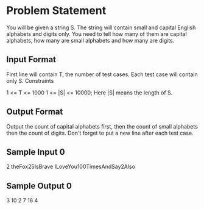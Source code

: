 # Problem Statement

You will be given a string S. The string will contain small and capital English alphabets and digits only. You need to tell how many of them are capital alphabets, how many are small alphabets and how many are digits.

## Input Format

First line will contain T, the number of test cases.
Each test case will contain only S.
Constraints

1 <= T <= 1000
1 <= |S| <= 10000; Here |S| means the length of S.
## Output Format

Output the count of capital alphabets first, then the count of small alphabets then the count of digits. Don't forget to put a new line after each test case.
## Sample Input 0

2
theFox25IsBrave
ILoveYou100TimesAndSay2Also
## Sample Output 0

3 10 2
7 16 4

